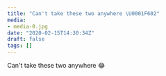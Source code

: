 ```yaml
---
title: "Can't take these two anywhere \U0001F602"
media:
- media-0.jpg
date: "2020-02-15T14:30:34Z"
draft: false
tags: []
---
```

Can't take these two anywhere 😂
